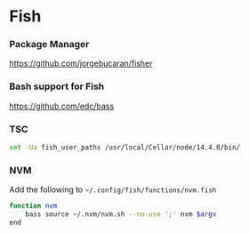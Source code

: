 # Fish

### Package Manager
https://github.com/jorgebucaran/fisher
### Bash support for Fish
https://github.com/edc/bass

### TSC
```bash
set -Ua fish_user_paths /usr/local/Cellar/node/14.4.0/bin/
```

### NVM 
Add the following to `~/.config/fish/functions/nvm.fish`
```bash
function nvm
    bass source ~/.nvm/nvm.sh --no-use ';' nvm $argv
end
```
